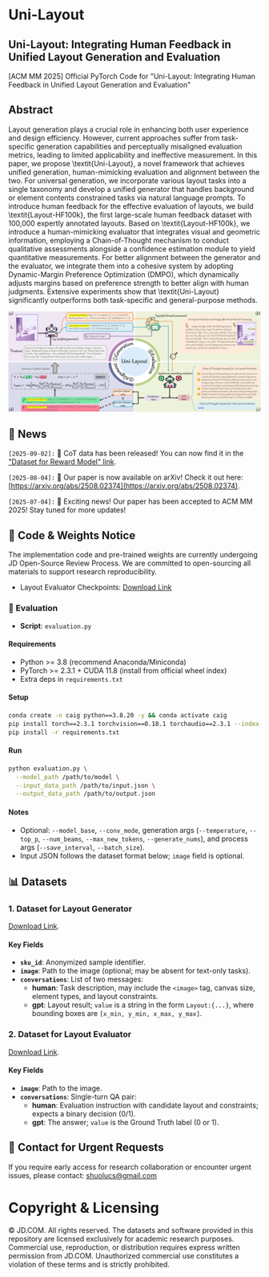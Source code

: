 # Uni-Layout
## Uni-Layout: Integrating Human Feedback in Unified Layout Generation and Evaluation
[ACM MM 2025] Official PyTorch Code for "Uni-Layout: Integrating Human Feedback in Unified Layout Generation and Evaluation"

## Abstract
Layout generation plays a crucial role in enhancing both user experience and design efficiency. However, current approaches suffer from task-specific generation capabilities and perceptually misaligned evaluation metrics, leading to limited applicability and ineffective measurement. In this paper, we propose \textit{Uni-Layout}, a novel framework that achieves unified generation, human-mimicking evaluation and alignment between the two. For universal generation, we incorporate various layout tasks into a single taxonomy and develop a unified generator that handles background or element contents constrained tasks via natural language prompts. To introduce human feedback for the effective evaluation of layouts, we build \textit{Layout-HF100k}, the first large-scale human feedback dataset with 100,000 expertly annotated layouts. Based on \textit{Layout-HF100k}, we introduce a human-mimicking evaluator that integrates visual and geometric information, employing a Chain-of-Thought mechanism to conduct qualitative assessments alongside a confidence estimation module to yield quantitative measurements. For better alignment between the generator and the evaluator, we integrate them into a cohesive system by adopting Dynamic-Margin Preference Optimization (DMPO), which dynamically adjusts margins based on preference strength to better align with human judgments. Extensive experiments show that \textit{Uni-Layout} significantly outperforms both task-specific and general-purpose methods.  <br>

<img width="928" alt="image" src="images/overview.png"> 

## 📢 News

`[2025-09-02]:` 🚀 CoT data has been released! You can now find it in the ["Dataset for Reward Model" link](https://drive.google.com/drive/folders/1VASp90_mqSwJxJH65v5-iP9Sk3tgr23M?usp=drive_link).

`[2025-08-04]:` 🎯 Our paper is now available on arXiv! Check it out here: [https://arxiv.org/abs/2508.02374](https://arxiv.org/abs/2508.02374).

`[2025-07-04]:` 🎉 Exciting news! Our paper has been accepted to ACM MM 2025! Stay tuned for more updates!

## 🚀 Code & Weights Notice
The implementation code and pre-trained weights are currently undergoing JD Open-Source Review Process. We are committed to open-sourcing all materials to support research reproducibility.

- Layout Evaluator Checkpoints: [Download Link](https://drive.google.com/drive/folders/1evrHmorHW7CBLRhxrV3-3qvFki1ovoJ3?usp=drive_link)

### 🧪 Evaluation

- **Script**: `evaluation.py`

#### Requirements
- Python >= 3.8 (recommend Anaconda/Miniconda)
- PyTorch >= 2.3.1 + CUDA 11.8 (install from official wheel index)
- Extra deps in `requirements.txt`

#### Setup
```bash
conda create -n caig python==3.8.20 -y && conda activate caig
pip install torch==2.3.1 torchvision==0.18.1 torchaudio==2.3.1 --index-url https://download.pytorch.org/whl/cu118
pip install -r requirements.txt
```

#### Run
```bash
python evaluation.py \
  --model_path /path/to/model \
  --input_data_path /path/to/input.json \
  --output_data_path /path/to/output.json
```

#### Notes
- Optional: `--model_base`, `--conv_mode`, generation args (`--temperature`, `--top_p`, `--num_beams`, `--max_new_tokens`, `--generate_nums`), and process args (`--save_interval`, `--batch_size`).
- Input JSON follows the dataset format below; `image` field is optional.

## 📊 Datasets
### 1. Dataset for Layout Generator
[Download Link](https://drive.google.com/drive/folders/1OLWRUZSiecpGuG2sUdQHOnmp46P9ojuD?usp=sharing).

#### Key Fields
- **`sku_id`**: Anonymized sample identifier.
- **`image`**: Path to the image (optional; may be absent for text-only tasks).
- **`conversations`**: List of two messages:
  - **human**: Task description, may include the `<image>` tag, canvas size, element types, and layout constraints.
  - **gpt**: Layout result; `value` is a string in the form `Layout:{...}`, where bounding boxes are `[x_min, y_min, x_max, y_max]`.

### 2. Dataset for Layout Evaluator
[Download Link](https://drive.google.com/drive/folders/1VASp90_mqSwJxJH65v5-iP9Sk3tgr23M?usp=drive_link).

#### Key Fields
- **`image`**: Path to the image.
- **`conversations`**: Single-turn QA pair:
  - **human**: Evaluation instruction with candidate layout and constraints; expects a binary decision (0/1).
  - **gpt**: The answer; `value` is the Ground Truth label (0 or 1).

## 📧 Contact for Urgent Requests
If you require early access for research collaboration or encounter urgent issues, please contact: [shuolucs@gmail.com](mailto:shuolucs@gmail.com)


# Copyright & Licensing
© JD.COM. All rights reserved. The datasets and software provided in this repository are licensed exclusively for academic research purposes. Commercial use, reproduction, or distribution requires express written permission from JD.COM. Unauthorized commercial use constitutes a violation of these terms and is strictly prohibited.
